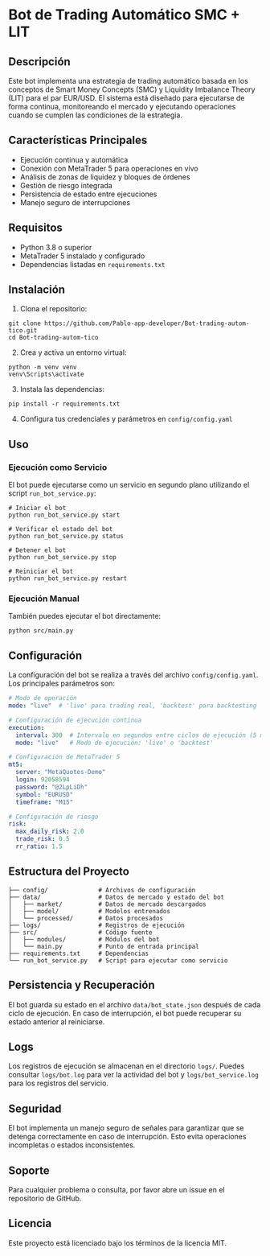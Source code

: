 # Bot de Trading Automático SMC + LIT

## Descripción
Este bot implementa una estrategia de trading automático basada en los conceptos de Smart Money Concepts (SMC) y Liquidity Imbalance Theory (LIT) para el par EUR/USD. El sistema está diseñado para ejecutarse de forma continua, monitoreando el mercado y ejecutando operaciones cuando se cumplen las condiciones de la estrategia.

## Características Principales
- Ejecución continua y automática
- Conexión con MetaTrader 5 para operaciones en vivo
- Análisis de zonas de liquidez y bloques de órdenes
- Gestión de riesgo integrada
- Persistencia de estado entre ejecuciones
- Manejo seguro de interrupciones

## Requisitos
- Python 3.8 o superior
- MetaTrader 5 instalado y configurado
- Dependencias listadas en `requirements.txt`

## Instalación

1. Clona el repositorio:
```
git clone https://github.com/Pablo-app-developer/Bot-trading-autom-tico.git
cd Bot-trading-autom-tico
```

2. Crea y activa un entorno virtual:
```
python -m venv venv
venv\Scripts\activate
```

3. Instala las dependencias:
```
pip install -r requirements.txt
```

4. Configura tus credenciales y parámetros en `config/config.yaml`

## Uso

### Ejecución como Servicio
El bot puede ejecutarse como un servicio en segundo plano utilizando el script `run_bot_service.py`:

```
# Iniciar el bot
python run_bot_service.py start

# Verificar el estado del bot
python run_bot_service.py status

# Detener el bot
python run_bot_service.py stop

# Reiniciar el bot
python run_bot_service.py restart
```

### Ejecución Manual
También puedes ejecutar el bot directamente:

```
python src/main.py
```

## Configuración
La configuración del bot se realiza a través del archivo `config/config.yaml`. Los principales parámetros son:

```yaml
# Modo de operación
mode: "live"  # 'live' para trading real, 'backtest' para backtesting

# Configuración de ejecución continua
execution:
  interval: 300  # Intervalo en segundos entre ciclos de ejecución (5 minutos)
  mode: "live"   # Modo de ejecución: 'live' o 'backtest'

# Configuración de MetaTrader 5
mt5:
  server: "MetaQuotes-Demo"
  login: 92058594
  password: "@2LpLiDh"
  symbol: "EURUSD"
  timeframe: "M15"

# Configuración de riesgo
risk:
  max_daily_risk: 2.0
  trade_risk: 0.5
  rr_ratio: 1.5
```

## Estructura del Proyecto
```
├── config/              # Archivos de configuración
├── data/                # Datos de mercado y estado del bot
│   ├── market/          # Datos de mercado descargados
│   ├── model/           # Modelos entrenados
│   └── processed/       # Datos procesados
├── logs/                # Registros de ejecución
├── src/                 # Código fuente
│   ├── modules/         # Módulos del bot
│   └── main.py          # Punto de entrada principal
├── requirements.txt     # Dependencias
└── run_bot_service.py   # Script para ejecutar como servicio
```

## Persistencia y Recuperación
El bot guarda su estado en el archivo `data/bot_state.json` después de cada ciclo de ejecución. En caso de interrupción, el bot puede recuperar su estado anterior al reiniciarse.

## Logs
Los registros de ejecución se almacenan en el directorio `logs/`. Puedes consultar `logs/bot.log` para ver la actividad del bot y `logs/bot_service.log` para los registros del servicio.

## Seguridad
El bot implementa un manejo seguro de señales para garantizar que se detenga correctamente en caso de interrupción. Esto evita operaciones incompletas o estados inconsistentes.

## Soporte
Para cualquier problema o consulta, por favor abre un issue en el repositorio de GitHub.

## Licencia
Este proyecto está licenciado bajo los términos de la licencia MIT.